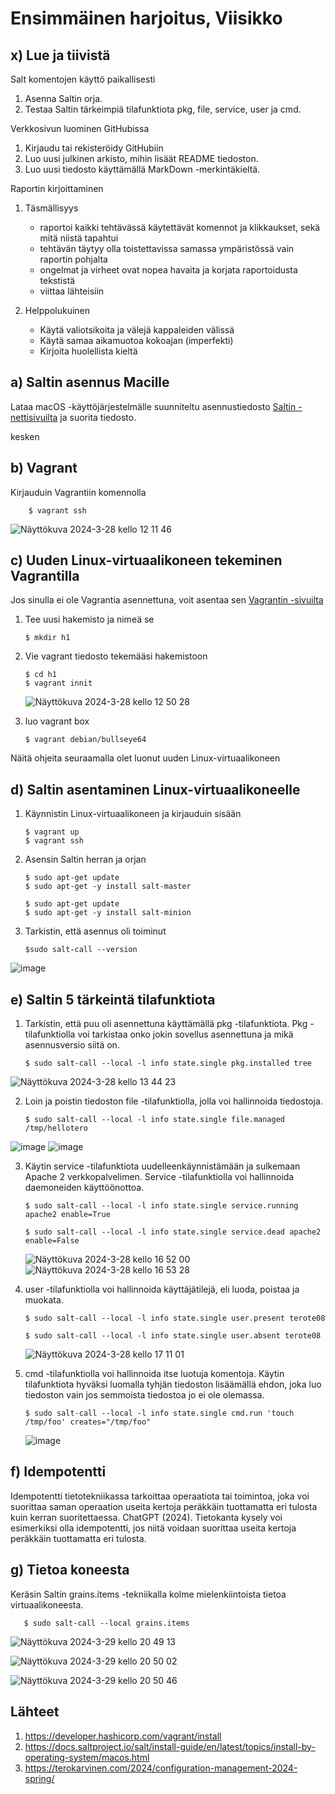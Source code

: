 # Ensimmäinen harjoitus, Viisikko
## x) Lue ja tiivistä
Salt komentojen käyttö paikallisesti
  1. Asenna Saltin orja.
  3. Testaa Saltin tärkeimpiä tilafunktiota pkg, file, service, user ja cmd.

Verkkosivun luominen GitHubissa
  1. Kirjaudu tai rekisteröidy GitHubiin
  2. Luo uusi julkinen arkisto, mihin lisäät README tiedoston.
  3. Luo uusi tiedosto käyttämällä MarkDown -merkintäkieltä.

  Raportin kirjoittaminen
  1. Täsmällisyys
      - raportoi kaikki tehtävässä käytettävät komennot ja klikkaukset, sekä mitä niistä tapahtui
      - tehtävän täytyy olla toistettavissa samassa ympäristössä vain raportin pohjalta
      - ongelmat ja virheet ovat nopea havaita ja korjata raportoidusta tekstistä
      - viittaa lähteisiin
  
  2. Helppolukuinen
      - Käytä valiotsikoita ja välejä kappaleiden välissä
      - Käytä samaa aikamuotoa kokoajan (imperfekti)
      - Kirjoita huolellista kieltä
    
## a) Saltin asennus Macille
Lataa macOS -käyttöjärjestelmälle suunniteltu asennustiedosto [Saltin -nettisivuilta](https://docs.saltproject.io/salt/install-guide/en/latest/topics/install-by-operating-system/macos.html)
ja suorita tiedosto.  

kesken

## b) Vagrant
Kirjauduin Vagrantiin komennolla

        $ vagrant ssh

![Näyttökuva 2024-3-28 kello 12 11 46](https://github.com/Lambizzzz/infra-as-code/assets/148875838/77a569df-8cbb-408a-b005-b720d7332f78)

## c) Uuden Linux-virtuaalikoneen tekeminen Vagrantilla
Jos sinulla ei ole Vagrantia asennettuna, voit asentaa sen [Vagrantin -sivuilta](https://developer.hashicorp.com/vagrant/install)
1. Tee uusi hakemisto ja nimeä se
   
       $ mkdir h1
2. Vie vagrant tiedosto tekemääsi hakemistoon

       $ cd h1
       $ vagrant innit
   ![Näyttökuva 2024-3-28 kello 12 50 28](https://github.com/Lambizzzz/infra-as-code/assets/148875838/7879f82a-062f-4bdd-95a8-9e1747fa634d)
3. luo vagrant box

       $ vagrant debian/bullseye64

Näitä ohjeita seuraamalla olet luonut uuden Linux-virtuaalikoneen

## d) Saltin asentaminen Linux-virtuaalikoneelle
1. Käynnistin Linux-virtuaalikoneen ja kirjauduin sisään

       $ vagrant up
       $ vagrant ssh
   
3. Asensin Saltin herran ja orjan

       $ sudo apt-get update
       $ sudo apt-get -y install salt-master
   
       $ sudo apt-get update
       $ sudo apt-get -y install salt-minion
5. Tarkistin, että asennus oli toiminut
   
       $sudo salt-call --version
![image](https://github.com/Lambizzzz/infra-as-code/assets/148875838/8cf253fc-448d-4772-a22a-ebd0f3f338b5)

## e) Saltin 5 tärkeintä tilafunktiota
1. Tarkistin, että puu oli asennettuna käyttämällä pkg -tilafunktiota. Pkg -tilafunktiolla voi tarkistaa onko jokin sovellus asennettuna ja mikä asennusversio siitä on.

       $ sudo salt-call --local -l info state.single pkg.installed tree
   
![Näyttökuva 2024-3-28 kello 13 44 23](https://github.com/Lambizzzz/infra-as-code/assets/148875838/dbb96b51-8dff-4e68-bafc-70ddcf25456b)

2. Loin ja poistin tiedoston file -tilafunktiolla, jolla voi hallinnoida tiedostoja.

       $ sudo salt-call --local -l info state.single file.managed /tmp/hellotero
![image](https://github.com/Lambizzzz/infra-as-code/assets/148875838/846a91cd-d22c-4eb6-b1b2-0dcd35dd61ed)
![image](https://github.com/Lambizzzz/infra-as-code/assets/148875838/5e90d591-3849-4d62-a1cd-066658ec7fba)

3. Käytin service -tilafunktiota uudelleenkäynnistämään ja sulkemaan Apache 2 verkkopalvelimen. Service -tilafunktiolla voi hallinnoida daemoneiden käyttöönottoa.

       $ sudo salt-call --local -l info state.single service.running apache2 enable=True

       $ sudo salt-call --local -l info state.single service.dead apache2 enable=False
   ![Näyttökuva 2024-3-28 kello 16 52 00](https://github.com/Lambizzzz/infra-as-code/assets/148875838/edc85582-25cb-4f36-8715-e0d1725f34a3)
   ![Näyttökuva 2024-3-28 kello 16 53 28](https://github.com/Lambizzzz/infra-as-code/assets/148875838/030bb8d0-f9cb-4f9e-ab67-6a54af49eea2)

4. user -tilafunktiolla voi hallinnoida käyttäjätilejä, eli luoda, poistaa ja muokata. 

       $ sudo salt-call --local -l info state.single user.present terote08

       $ sudo salt-call --local -l info state.single user.absent terote08
   ![Näyttökuva 2024-3-28 kello 17 11 01](https://github.com/Lambizzzz/infra-as-code/assets/148875838/51647088-0c29-436b-a2d2-509dd6e2b567)
   
5. cmd -tilafunktiolla voi hallinnoida itse luotuja komentoja. Käytin tilafunktiota hyväksi luomalla tyhjän tiedoston lisäämällä ehdon, joka luo tiedoston vain jos semmoista tiedostoa jo ei ole olemassa.
     
       $ sudo salt-call --local -l info state.single cmd.run 'touch /tmp/foo' creates="/tmp/foo"
   
      ![image](https://github.com/Lambizzzz/infra-as-code/assets/148875838/cc02fc2f-820d-4f24-a8a4-0cdd3cb2f89e)

## f) Idempotentti

Idempotentti tietotekniikassa tarkoittaa operaatiota tai toimintoa, joka voi suorittaa saman operaation useita kertoja peräkkäin tuottamatta eri tulosta kuin kerran suoritettaessa. ChatGPT (2024).
Tietokanta kysely voi esimerkiksi olla idempotentti, jos niitä voidaan suorittaa useita kertoja peräkkäin tuottamatta eri tulosta.

## g) Tietoa koneesta
Keräsin Saltin grains.items -tekniikalla kolme mielenkiintoista tietoa virtuaalikoneesta.

       $ sudo salt-call --local grains.items

![Näyttökuva 2024-3-29 kello 20 49 13](https://github.com/Lambizzzz/infra-as-code/assets/148875838/d6f852dc-a331-4134-ab8a-3a5a005a04de)

![Näyttökuva 2024-3-29 kello 20 50 02](https://github.com/Lambizzzz/infra-as-code/assets/148875838/edfc73c7-a789-41a0-bad7-ac7cc6209150)

![Näyttökuva 2024-3-29 kello 20 50 46](https://github.com/Lambizzzz/infra-as-code/assets/148875838/49b09081-6d6a-45bd-9aef-5ab084cea5c5)




## Lähteet
1. https://developer.hashicorp.com/vagrant/install
2. https://docs.saltproject.io/salt/install-guide/en/latest/topics/install-by-operating-system/macos.html
3. https://terokarvinen.com/2024/configuration-management-2024-spring/
